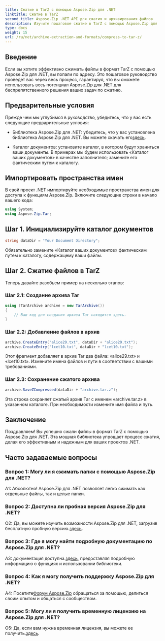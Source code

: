```yaml
---
title: Сжатие в TarZ с помощью Aspose.Zip для .NET
linktitle: Сжатие в TarZ
second_title: Aspose.Zip .NET API для сжатия и архивирования файлов
description: Изучите пошаговое сжатие в TarZ с помощью Aspose.Zip для .NET. Эффективная обработка файлов для ваших проектов .NET.
type: docs
weight: 15
url: /ru/net/archive-extraction-and-formats/compress-to-tar-z/
---
```

## Введение

Если вы хотите эффективно сжимать файлы в формат TarZ с помощью Aspose.Zip для .NET, вы попали по адресу. Это пошаговое руководство проведет вас через весь процесс, гарантируя, что вы сможете использовать весь потенциал Aspose.Zip для .NET для беспрепятственного решения ваших задач по сжатию.

## Предварительные условия

Прежде чем мы углубимся в руководство, убедитесь, что у вас есть следующие предварительные условия:

-  Библиотека Aspose.Zip для .NET: убедитесь, что у вас установлена библиотека Aspose.Zip для .NET. Вы можете скачать его[здесь](https://releases.aspose.com/zip/net/).

- Каталог документов: установите каталог, в котором будут храниться ваши документы. В примерах мы будем использовать «Каталог ваших документов» в качестве заполнителя; замените его фактическим путем к каталогу.

## Импортировать пространства имен

В свой проект .NET импортируйте необходимые пространства имен для доступа к функциям Aspose.Zip. Включите следующие строки в начало вашего кода:

```csharp
using System;
using Aspose.Zip.Tar;
```

## Шаг 1. Инициализируйте каталог документов

```csharp
string dataDir = "Your Document Directory";
```

Обязательно замените «Каталог ваших документов» фактическим путем к каталогу, содержащему ваши файлы.

## Шаг 2. Сжатие файлов в TarZ

Теперь давайте разобьем пример на несколько этапов:

### Шаг 2.1: Создание архива Tar

```csharp
using (TarArchive archive = new TarArchive())
{
    // Ваш код для создания архива Tar находится здесь.
}
```

### Шаг 2.2: Добавление файлов в архив

```csharp
archive.CreateEntry("alice29.txt", dataDir + "alice29.txt");
archive.CreateEntry("lcet10.txt", dataDir + "lcet10.txt");
```

Этот фрагмент добавляет в архив Tar два файла: «alice29.txt» и «lcet10.txt». Измените имена файлов и пути в соответствии с вашими требованиями.

### Шаг 2.3: Сохранение сжатого архива

```csharp
archive.SaveZCompressed(dataDir + "archive.tar.z");
```

Эта строка сохраняет сжатый архив Tar с именем «archive.tar.z» в указанном каталоге. При необходимости измените имя файла и путь.

## Заключение

Поздравляем! Вы успешно сжали файлы в формат TarZ с помощью Aspose.Zip для .NET. Эта мощная библиотека упрощает процесс сжатия, делая его эффективным и надежным для ваших проектов .NET.

## Часто задаваемые вопросы

### Вопрос 1: Могу ли я сжимать папки с помощью Aspose.Zip для .NET?

А1: Абсолютно! Aspose.Zip для .NET позволяет легко сжимать как отдельные файлы, так и целые папки.

### Вопрос 2: Доступна ли пробная версия Aspose.Zip для .NET?

 О2: Да, вы можете изучить возможности Aspose.Zip для .NET, загрузив бесплатную пробную версию.[здесь](https://releases.aspose.com/).

### Вопрос 3: Где я могу найти подробную документацию по Aspose.Zip для .NET?

 A3: документация доступна.[здесь](https://reference.aspose.com/zip/net/), предоставляя подробную информацию о функциях и использовании библиотеки.

### Вопрос 4: Как я могу получить поддержку Aspose.Zip для .NET?

 А4: Посетите[Форум Aspose.Zip](https://forum.aspose.com/c/zip/37) обращаться за помощью, делиться своим опытом и общаться с сообществом.

### Вопрос 5: Могу ли я получить временную лицензию на Aspose.Zip для .NET?

О5: Да, если вам нужна временная лицензия, вы можете ее получить.[здесь](https://purchase.aspose.com/temporary-license/).